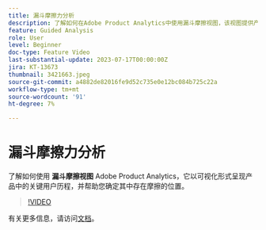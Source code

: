 ```yaml
---
title: 漏斗摩擦力分析
description: 了解如何在Adobe Product Analytics中使用漏斗摩擦视图，该视图提供产品关键用户历程的可视表示形式，并帮助您确定其中存在摩擦的位置。
feature: Guided Analysis
role: User
level: Beginner
doc-type: Feature Video
last-substantial-update: 2023-07-17T00:00:00Z
jira: KT-13673
thumbnail: 3421663.jpeg
source-git-commit: a4882de82016fe9d52c735e0e12bc084b725c22a
workflow-type: tm+mt
source-wordcount: '91'
ht-degree: 7%

---
```



# 漏斗摩擦力分析

了解如何使用 **漏斗摩擦视图** Adobe Product Analytics，它以可视化形式呈现产品中的关键用户历程，并帮助您确定其中存在摩擦的位置。

>[!VIDEO](https://video.tv.adobe.com/v/3421663/?learn=on)

有关更多信息，请访问[文档](https://experienceleague.adobe.com/docs/analytics-platform/using/guided-analysis/funnel/friction.html)。
